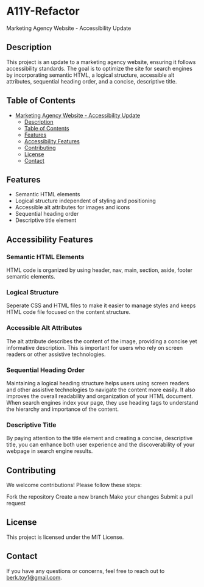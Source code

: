 # A11Y-Refactor
Marketing Agency Website - Accessibility Update

## Description

This project is an update to a marketing agency website, ensuring it follows accessibility standards. The goal is to optimize the site for search engines by incorporating semantic HTML, a logical structure, accessible alt attributes, sequential heading order, and a concise, descriptive title.

## Table of Contents

- [Marketing Agency Website - Accessibility Update](#A11Y-Refactor)
  - [Description](#description)
  - [Table of Contents](#table-of-contents)
  - [Features](#features)
  - [Accessibility Features](#accessibility-features)
  - [Contributing](#contributing)
  - [License](#license)
  - [Contact](#contact)

## Features

- Semantic HTML elements
- Logical structure independent of styling and positioning
- Accessible alt attributes for images and icons
- Sequential heading order
- Descriptive title element

## Accessibility Features
### Semantic HTML Elements
HTML code is organized by using header, nav, main, section, aside, footer semantic elements.

### Logical Structure
Seperate CSS and HTML files to make it easier to manage styles and keeps HTML code file focused on the content structure.

### Accessible Alt Attributes
The alt attribute describes the content of the image, providing a concise yet informative description. This is important for users who rely on screen readers or other assistive technologies.

### Sequential Heading Order
Maintaining a logical heading structure helps users using screen readers and other assistive technologies to navigate the content more easily. It also improves the overall readability and organization of your HTML document. When search engines index your page, they use heading tags to understand the hierarchy and importance of the content.

### Descriptive Title
By paying attention to the title element and creating a concise, descriptive title, you can enhance both user experience and the discoverability of your webpage in search engine results.

## Contributing
We welcome contributions! Please follow these steps:

Fork the repository
Create a new branch
Make your changes
Submit a pull request

## License
This project is licensed under the MIT License.

## Contact
If you have any questions or concerns, feel free to reach out to berk.toy1@gmail.com.
